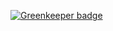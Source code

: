 
[![Greenkeeper badge](https://badges.greenkeeper.io/calpa/markdown-renderer.svg)](https://greenkeeper.io/)
